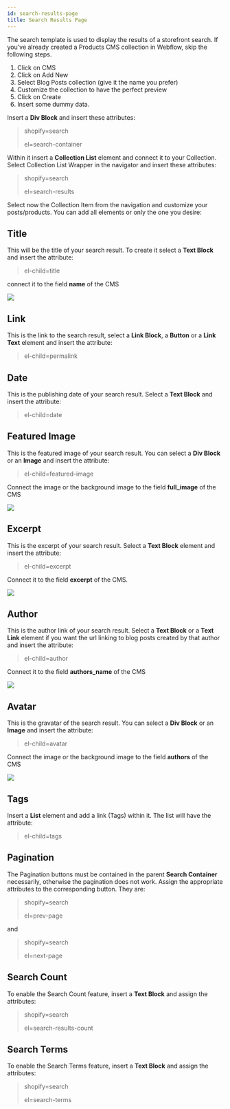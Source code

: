 ```yaml
---
id: search-results-page
title: Search Results Page
---
```


The search template is used to display the results of a storefront search.
If you’ve already created a Products CMS collection in Webflow, skip the following steps.

1) Click on CMS
2) Click on Add New
3) Select Blog Posts collection (give it the name you prefer)
4) Customize the collection to have the perfect preview
5) Click on Create
6) Insert some dummy data.

Insert a **Div Block** and insert these attributes:

> shopify=search
>
> el=search-container

Within it insert a **Collection List** element and connect it to your Collection.
Select Collection List Wrapper in the navigator and insert these attributes:

> shopify=search
>
> el=search-results

Select now the Collection Item from the navigation and customize your posts/products. You can add all elements or only the one you desire:

## Title
This will be the title of your search result. To create it select a **Text Block** and insert the attribute:

> el-child=title

connect it to the field **name** of the CMS

![](assets/shopify-search.png)

## Link
This is the link to the search result, select a **Link Block**, a **Button** or a **Link Text** element and insert the attribute:

> el-child=permalink

## Date
This is the publishing date of your search result. Select a **Text Block** and insert the attribute:

> el-child=date

## Featured Image
This is the featured image of your search result. You can select a **Div Block** or an **Image** and insert the attribute:

> el-child=featured-image

Connect the image or the background image to the field **full_image** of the CMS

![](assets/shopify-search-1.png)

## Excerpt
This is the excerpt of your search result. Select a **Text Block** element and insert the attribute:

> el-child=excerpt

Connect it to the field **excerpt** of the CMS.

![](assets/shopify-search-2.png)

## Author
This is the author link of your search result. Select a **Text Block** or a **Text Link** element if you want the url linking to blog posts created by that author and insert the attribute:

> el-child=author

Connect it to the field **authors_name** of the CMS 

![](assets/shopify-search-3.png)

## Avatar
This is the gravatar of the search result. You can select a **Div Block** or an **Image** and insert the attribute:

> el-child=avatar

Connect the image or the background image to the field **authors** of the CMS

![](assets/shopify-search-4.png)

## Tags
Insert a **List** element and add a link (Tags) within it. The list will have the attribute:

> el-child=tags

## Pagination
The Pagination buttons must be contained in the parent **Search Container** necessarily, otherwise the pagination does not work.
Assign the appropriate attributes to the corresponding button. They are:

> shopify=search
>
> el=prev-page

and

> shopify=search
>
> el=next-page

## Search Count
To enable the Search Count feature, insert a **Text Block** and assign the attributes:

> shopify=search
>
> el=search-results-count

## Search Terms
To enable the Search Terms feature, insert a **Text Block** and assign the attributes:

> shopify=search
>
> el=search-terms
